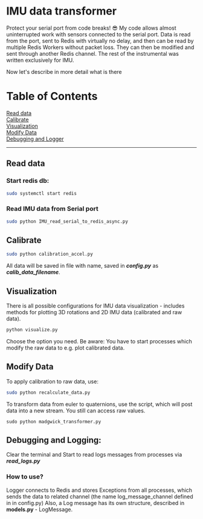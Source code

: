# IMU data transformer
Protect your serial port from code breaks! :sunglasses:
My code allows almost uninterrupted work with sensors connected to the serial port.
Data is read from the port, sent to Redis with virtually no delay, and then can be read by multiple Redis Workers without packet loss.
They can then be modified and sent through another Redis channel.
The rest of the instrumental was written exclusively for IMU.

Now let's describe in more detail what is there

# Table of Contents
[Read data](#read-Data)\
[Calibrate](#calibration)\
[Visualization](#visualization)\
[Modify Data](#Modify-Data)\
[Debugging and Logger](#Debugging-and-Logging)
___


<a name="read-Data"/>

## Read data
### Start redis db:    
```zsh
sudo systemctl start redis
```
### Read IMU data from Serial port
```bash
sudo python IMU_read_serial_to_redis_async.py
```
<a name="calibration"/>

## Calibrate
```bash
sudo python calibration_accel.py
```
    
All data will be saved in file with name, saved in ***config.py*** as ***calib_data_filename***.


<a name="visualization"/>

## Visualization
There is all possible configurations for IMU data visualization - includes methods for plotting 3D rotations and 2D IMU data (calibrated and raw data).
```bash
python visualize.py
```    

Choose the option you need. Be aware: You have to start processes which modify the raw data to e.g. plot calibrated data.

<a name="Modify-Data"/>

## Modify Data
To apply calibration to raw data, use:
```bash
sudo python recalculate_data.py
```   

To transform data from euler to quaternions, use the script, which will post data into a new stream. You still can access raw values.
```shell
sudo python madgwick_transformer.py 
```
<a name="Debugging-and-Logging"/>

## Debugging and Logging:
Clear the terminal and Start to read logs messages from processes via ***read_logs.py***
### How to use?
Logger connects to Redis and stores Exceptions from all processes, which sends the data to related channel (the name log_message_channel defined in in config.py)
Also, a Log message has its own structure, described in **models.py** - LogMessage.
